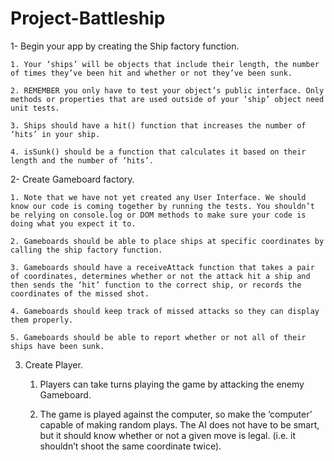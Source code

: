 # Project-Battleship

1- Begin your app by creating the Ship factory function.

    1. Your ‘ships’ will be objects that include their length, the number of times they’ve been hit and whether or not they’ve been sunk.

    2. REMEMBER you only have to test your object’s public interface. Only methods or properties that are used outside of your ‘ship’ object need unit tests.

    3. Ships should have a hit() function that increases the number of ‘hits’ in your ship.

    4. isSunk() should be a function that calculates it based on their length and the number of ‘hits’.

2- Create Gameboard factory.

    1. Note that we have not yet created any User Interface. We should know our code is coming together by running the tests. You shouldn’t be relying on console.log or DOM methods to make sure your code is doing what you expect it to.

    2. Gameboards should be able to place ships at specific coordinates by calling the ship factory function.

    3. Gameboards should have a receiveAttack function that takes a pair of coordinates, determines whether or not the attack hit a ship and then sends the ‘hit’ function to the correct ship, or records the coordinates of the missed shot.

    4. Gameboards should keep track of missed attacks so they can display them properly.

    5. Gameboards should be able to report whether or not all of their ships have been sunk.

3. Create Player.

   1. Players can take turns playing the game by attacking the enemy Gameboard.

   2. The game is played against the computer, so make the ‘computer’ capable of making random plays. The AI does not have to be smart, but it should know whether or not a given move is legal. (i.e. it shouldn’t shoot the same coordinate twice).
